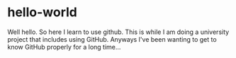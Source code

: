 # hello-world
Well hello. So here I learn to use github.
This is while I am doing a university project that includes using GitHub. Anyways I've been wanting to get to know GitHub properly for a long time...
